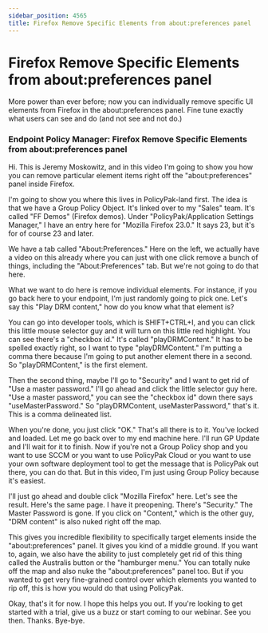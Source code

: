 ```yaml
---
sidebar_position: 4565
title: Firefox Remove Specific Elements from about:preferences panel
---
```


# Firefox Remove Specific Elements from about:preferences panel

More power than ever before; now you can individually remove specific UI elements from Firefox in the about:preferences panel. Fine tune exactly what users can see and do (and not see and not do.)

### Endpoint Policy Manager: Firefox Remove Specific Elements from about:preferences panel

Hi. This is Jeremy Moskowitz, and in this video I'm going to show you how you can remove particular element items right off the "about:preferences" panel inside Firefox.

I'm going to show you where this lives in PolicyPak-land first. The idea is that we have a Group Policy Object. It's linked over to my "Sales" team. It's called "FF Demos" (Firefox demos). Under "PolicyPak/Application Settings Manager," I have an entry here for "Mozilla Firefox 23.0." It says 23, but it's for of course 23 and later.

We have a tab called "About:Preferences." Here on the left, we actually have a video on this already where you can just with one click remove a bunch of things, including the "About:Preferences" tab. But we're not going to do that here.

What we want to do here is remove individual elements. For instance, if you go back here to your endpoint, I'm just randomly going to pick one. Let's say this "Play DRM content," how do you know what that element is?

You can go into developer tools, which is SHIFT+CTRL+I, and you can click this little mouse selector guy and it will turn on this little red highlight. You can see there's a "checkbox id." It's called "playDRMContent." It has to be spelled exactly right, so I want to type "playDRMContent." I'm putting a comma there because I'm going to put another element there in a second. So "playDRMContent," is the first element.

Then the second thing, maybe I'll go to "Security" and I want to get rid of "Use a master password." I'll go ahead and click the little selector guy here. "Use a master password," you can see the "checkbox id" down there says "useMasterPassword." So "playDRMContent, useMasterPassword," that's it. This is a comma delineated list.

When you're done, you just click "OK." That's all there is to it. You've locked and loaded. Let me go back over to my end machine here. I'll run GP Update and I'll wait for it to finish. Now if you're not a Group Policy shop and you want to use SCCM or you want to use PolicyPak Cloud or you want to use your own software deployment tool to get the message that is PolicyPak out there, you can do that. But in this video, I'm just using Group Policy because it's easiest.

I'll just go ahead and double click "Mozilla Firefox" here. Let's see the result. Here's the same page. I have it preopening. There's "Security." The Master Password is gone. If you click on "Content," which is the other guy, "DRM content" is also nuked right off the map.

This gives you incredible flexibility to specifically target elements inside the "about:preferences" panel. It gives you kind of a middle ground. If you want to, again, we also have the ability to just completely get rid of this thing called the Australis button or the "hamburger menu." You can totally nuke off the map and also nuke the "about:preferences" panel too. But if you wanted to get very fine-grained control over which elements you wanted to rip off, this is how you would do that using PolicyPak.

Okay, that's it for now. I hope this helps you out. If you're looking to get started with a trial, give us a buzz or start coming to our webinar. See you then. Thanks. Bye-bye.